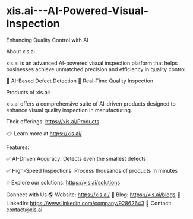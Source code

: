# xis.ai---AI-Powered-Visual-Inspection
Enhancing Quality Control with AI

About xis.ai

xis.ai is an advanced AI-powered visual inspection platform that helps businesses achieve unmatched precision and efficiency in quality control.

🔹 AI-Based Defect Detection
🔹 Real-Time Quality Inspection

Products of xis.ai:

xis.ai offers a comprehensive suite of AI-driven products designed to enhance visual quality inspection in manufacturing. 

Their offerings: https://xis.ai/Products

👉 Learn more at https://xis.ai/

Features:

✅ AI-Driven Accuracy: Detects even the smallest defects

✅ High-Speed Inspections: Process thousands of products in minutes


💡 Explore our solutions: https://xis.ai/solutions


Connect with Us
🌎 Website: https://xis.ai/
📝 Blog: https://xis.ai/blogs
💼 LinkedIn: https://www.linkedin.com/company/92862643
📩 Contact: contact@xis.ai

